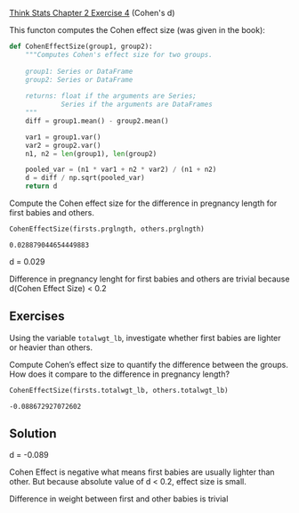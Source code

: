 [Think Stats Chapter 2 Exercise 4](http://greenteapress.com/thinkstats2/html/thinkstats2003.html#toc24) (Cohen's d)


This functon computes the Cohen effect size (was given in the book):


```python
def CohenEffectSize(group1, group2):
    """Computes Cohen's effect size for two groups.
    
    group1: Series or DataFrame
    group2: Series or DataFrame
    
    returns: float if the arguments are Series;
             Series if the arguments are DataFrames
    """
    diff = group1.mean() - group2.mean()

    var1 = group1.var()
    var2 = group2.var()
    n1, n2 = len(group1), len(group2)

    pooled_var = (n1 * var1 + n2 * var2) / (n1 + n2)
    d = diff / np.sqrt(pooled_var)
    return d
```

Compute the Cohen effect size for the difference in pregnancy length for first babies and others.


```python
CohenEffectSize(firsts.prglngth, others.prglngth)
```




    0.028879044654449883



d = 0.029

Difference in pregnancy lenght for first babies and others are trivial because d(Cohen Effect Size) < 0.2

## Exercises

Using the variable `totalwgt_lb`, investigate whether first babies are lighter or heavier than others. 

Compute Cohen’s effect size to quantify the difference between the groups.  How does it compare to the difference in pregnancy length?


```python
CohenEffectSize(firsts.totalwgt_lb, others.totalwgt_lb)
```




    -0.088672927072602



## Solution

d = -0.089


Cohen Effect is negative what means first babies are usually lighter than other. But because absolute value of d < 0.2, effect size is small.

Difference in weight between first and other babies is trivial
